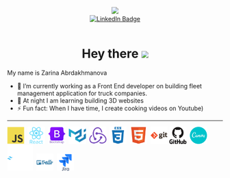 
<div id="header" align="center">
  <img src="https://media0.giphy.com/media/hpXdHPfFI5wTABdDx9/giphy.gif?cid=ecf05e47vxdd6yc7vz95vpv2vkrxsq0ykz8dsd2rsly2aujz&rid=giphy.gif&ct=g" width="100"/>
</div>

<div id="badges" align="center">
  <a href="https://www.linkedin.com/in/zarina-abdrakhmanova">
    <img src="https://img.shields.io/badge/LinkedIn-blue?style=for-the-badge&logo=linkedin&logoColor=white" alt="LinkedIn Badge"/>
  </a>
  </div>
  <div  align="center" > <img src="https://komarev.com/ghpvc/?username=zarinadev&style=flat-square&color=blue" alt="" /> </div>


<h1 align="center" >
  Hey there
  <img src="https://media.giphy.com/media/hvRJCLFzcasrR4ia7z/giphy.gif" width="30px"/>
</h1>

My name is Zarina Abrdakhmanova

- 🔭 I’m currently working as a Front End developer on building fleet management application for truck companies.
- 🌱 At night I am learning building 3D websites 
- ⚡ Fun fact: When I have time, I create cooking videos on Youtube) 
___________________________________________________________________
<div>
  <img src="https://github.com/devicons/devicon/blob/master/icons/javascript/javascript-original.svg" title="JavaScript" alt="JavaScript" width="40" height="40"/>&nbsp;
  <img src="https://github.com/devicons/devicon/blob/master/icons/react/react-original-wordmark.svg" title="React" alt="React" width="40" height="40"/>&nbsp;
  <img src="https://github.com/devicons/devicon/blob/master/icons/bootstrap/bootstrap-original-wordmark.svg" title="Bootstrap" alt="Bootstrap" width="40" height="40"/>&nbsp;
  <img src="https://github.com/devicons/devicon/blob/master/icons/materialui/materialui-original.svg" title="Material UI" alt="Material UI" width="40" height="40"/>&nbsp;
  <img src="https://github.com/devicons/devicon/blob/master/icons/redux/redux-original.svg" title="Redux" alt="Redux " width="40" height="40"/>&nbsp;
  <img src="https://github.com/devicons/devicon/blob/master/icons/css3/css3-plain-wordmark.svg"  title="CSS3" alt="CSS" width="40" height="40"/>&nbsp;
  <img src="https://github.com/devicons/devicon/blob/master/icons/html5/html5-original.svg" title="HTML5" alt="HTML" width="40" height="40"/>&nbsp;
   <img src="https://github.com/devicons/devicon/blob/master/icons/git/git-original-wordmark.svg" title="Git" **alt="Git" width="40" height="40"/>
   <img src="https://github.com/devicons/devicon/blob/master/icons/github/github-original-wordmark.svg" title="github" alt="github" width="40" height="40"/>&nbsp;
  <img src="https://github.com/devicons/devicon/blob/master/icons/canva/canva-original.svg" title="canva" alt="canva" width="40" height="40"/>&nbsp;
<img src="https://github.com/devicons/devicon/blob/master/icons/tailwindcss/tailwindcss-original-wordmark.svg" title="tailwindcss" alt="tailwindcss" width="60" height="60"/>&nbsp;
  <img src="https://github.com/devicons/devicon/blob/master/icons/trello/trello-plain-wordmark.svg" title="trello" alt="trello" width="40" height="40"/>&nbsp;
  <img src="https://github.com/devicons/devicon/blob/master/icons/jira/jira-original-wordmark.svg" title="trello" alt="trello" width="40" height="40"/>&nbsp;
</div>


